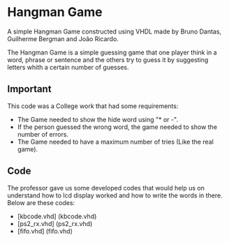 # Hangman Game

A simple Hangman Game constructed using VHDL made by Bruno Dantas, Guilherme Bergman and João Ricardo.

The Hangman Game is a simple guessing game that one player think in a word, phrase or sentence and the others try to guess it by suggesting letters whith a certain number of guesses.



## Important 
This code was a College work that had some requirements:
- The Game needed to show the hide word using "* or -".
- If the person guessed the wrong word, the game needed to show the number of errors.
- The Game needed to have a maximum number of tries (Like the real game).

## Code
The professor gave us some developed codes that would help us on understand how to lcd display worked and how to write the words in there. Below are these codes:
- [kbcode.vhd] (kbcode.vhd)
- [ps2_rx.vhd] (ps2_rx.vhd)
- [fifo.vhd] (fifo.vhd)
